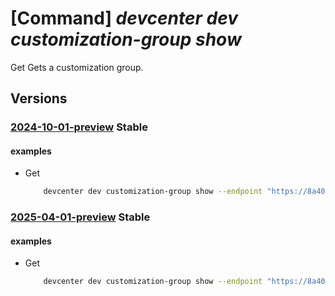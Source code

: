 # [Command] _devcenter dev customization-group show_

Get  Gets a customization group.

## Versions

### [2024-10-01-preview](/Resources/data-plane/microsoft.devcenter/L3Byb2plY3RzL3t9L3VzZXJzL3t9L2RldmJveGVzL3t9L2N1c3RvbWl6YXRpb25ncm91cHMve30=/2024-10-01-preview.xml) **Stable**

<!-- data-plane:microsoft.devcenter /projects/{}/users/{}/devboxes/{}/customizationgroups/{} 2024-10-01-preview -->

#### examples

- Get
    ```bash
        devcenter dev customization-group show --endpoint "https://8a40af38-3b4c-4672-a6a4-5e964b1870ed-contosodevcenter.centralus.devcenter.azure.com/" --project-name "DevProject" --dev-box-name "myDevBox" --name "Provisioning" --user-id "00000000-0000-0000-0000-000000000000"
    ```

### [2025-04-01-preview](/Resources/data-plane/microsoft.devcenter/L3Byb2plY3RzL3t9L3VzZXJzL3t9L2RldmJveGVzL3t9L2N1c3RvbWl6YXRpb25ncm91cHMve30=/2025-04-01-preview.xml) **Stable**

<!-- data-plane:microsoft.devcenter /projects/{}/users/{}/devboxes/{}/customizationgroups/{} 2025-04-01-preview -->

#### examples

- Get
    ```bash
        devcenter dev customization-group show --endpoint "https://8a40af38-3b4c-4672-a6a4-5e964b1870ed-contosodevcenter.centralus.devcenter.azure.com/" --project-name "DevProject" --dev-box-name "myDevBox" --name "Provisioning" --user-id "00000000-0000-0000-0000-000000000000"
    ```
